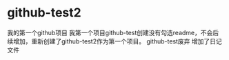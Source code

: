 # github-test2
我的第一个github项目
我第一个项目github-test创建没有勾选readme，不会后续增加，重新创建了github-test2作为第一个项目。
github-test废弃
增加了日记文件
